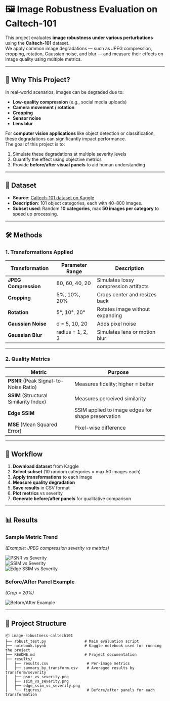 # 🖼️ Image Robustness Evaluation on Caltech-101

This project evaluates **image robustness under various perturbations** using the **Caltech-101** dataset.  
We apply common image degradations — such as JPEG compression, cropping, rotation, Gaussian noise, and blur — and measure their effects on image quality using multiple metrics.

---

## 📌 Why This Project?
In real-world scenarios, images can be degraded due to:
- **Low-quality compression** (e.g., social media uploads)
- **Camera movement / rotation**
- **Cropping**
- **Sensor noise**
- **Lens blur**

For **computer vision applications** like object detection or classification, these degradations can significantly impact performance.  
The goal of this project is to:
1. Simulate these degradations at multiple severity levels
2. Quantify the effect using objective metrics
3. Provide **before/after visual panels** to aid human understanding

---

## 📂 Dataset
- **Source**: [Caltech-101 dataset on Kaggle](https://www.kaggle.com/datasets/imbikramsaha/caltech-101)
- **Description**: 101 object categories, each with 40–800 images.
- **Subset used**: Random **10 categories**, max **50 images per category** to speed up processing.

---

## 🛠️ Methods

### **1. Transformations Applied**
| Transformation     | Parameter Range | Description |
|--------------------|----------------|-------------|
| **JPEG Compression** | 80, 60, 40, 20 | Simulates lossy compression artifacts |
| **Cropping**       | 5%, 10%, 20%   | Crops center and resizes back |
| **Rotation**       | 5°, 10°, 20°   | Rotates image without expanding |
| **Gaussian Noise** | σ = 5, 10, 20  | Adds pixel noise |
| **Gaussian Blur**  | radius = 1, 2, 3 | Simulates lens or motion blur |

---

### **2. Quality Metrics**
| Metric | Purpose |
|--------|---------|
| **PSNR** (Peak Signal-to-Noise Ratio) | Measures fidelity; higher = better |
| **SSIM** (Structural Similarity Index) | Measures perceived similarity |
| **Edge SSIM** | SSIM applied to image edges for shape preservation |
| **MSE** (Mean Squared Error) | Pixel-wise difference |

---

## 📜 Workflow
1. **Download dataset** from Kaggle
2. **Select subset** (10 random categories × max 50 images each)
3. **Apply transformations** to each image
4. **Measure quality degradation**
5. **Save results** in CSV format
6. **Plot metrics** vs severity
7. **Generate before/after panels** for qualitative comparison

---

## 📊 Results

### **Sample Metric Trend**
_(Example: JPEG compression severity vs metrics)_

![PSNR vs Severity](results/psnr_vs_severity.png)  
![SSIM vs Severity](results/ssim_vs_severity.png)  
![Edge SSIM vs Severity](results/edge_ssim_vs_severity.png)

### **Before/After Panel Example**
_(Crop = 20%)_

![Before/After Example](results/figures/example_panel.png)

---

## 📁 Project Structure
```plaintext
📦 image-robustness-caltech101
├── robust_test.py                 # Main evaluation script
├── notebook.ipynb                 # Kaggle notebook used for running the project
├── README.md                      # Project documentation
├── results/
│   ├── results.csv                 # Per-image metrics
│   ├── summary_by_transform.csv    # Averaged results by transform/severity
│   ├── psnr_vs_severity.png
│   ├── ssim_vs_severity.png
│   ├── edge_ssim_vs_severity.png
│   └── figures/                    # Before/after panels for each transformation
